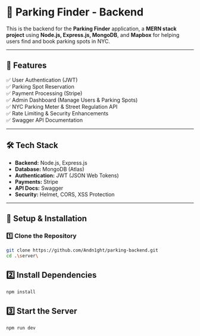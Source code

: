 # 🚗 Parking Finder - Backend
This is the backend for the **Parking Finder** application, a **MERN stack project** using **Node.js, Express.js, MongoDB**, and **Mapbox** for helping users find and book parking spots in NYC.

---

## 🚀 Features
✅ User Authentication (JWT)  
✅ Parking Spot Reservation  
✅ Payment Processing (Stripe)  
✅ Admin Dashboard (Manage Users & Parking Spots)  
✅ NYC Parking Meter & Street Regulation API  
✅ Rate Limiting & Security Enhancements  
✅ Swagger API Documentation  

---

## 🛠️ Tech Stack
- **Backend:** Node.js, Express.js  
- **Database:** MongoDB (Atlas)  
- **Authentication:** JWT (JSON Web Tokens)  
- **Payments:** Stripe  
- **API Docs:** Swagger  
- **Security:** Helmet, CORS, XSS Protection  

---

## 📌 Setup & Installation

### **1️⃣ Clone the Repository**
```sh
git clone https://github.com/Andn1ght/parking-backend.git
cd .\server\
```
## **2️⃣ Install Dependencies**
```sh
npm install
```
## **3️⃣ Start the Server**
```sh
npm run dev
```

